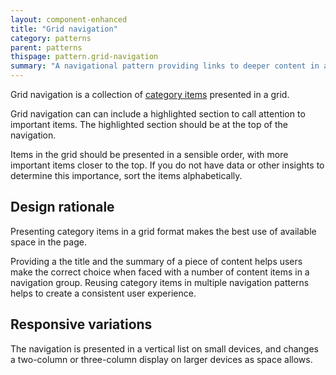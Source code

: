 ```yaml
---
layout: component-enhanced
title: "Grid navigation"
category: patterns
parent: patterns
thispage: pattern.grid-navigation
summary: "A navigational pattern providing links to deeper content in a grid format"
---
```


Grid navigation is a collection of [category items](/components/category-item/) presented in a grid. 

Grid navigation can can include a highlighted section to call attention to important items. The highlighted section should be at the top of the navigation.

Items in the grid should be presented in a sensible order, with more important items closer to the top. If you do not have data or other insights to determine this importance, sort the items alphabetically.

## Design rationale

Presenting category items in a grid format makes the best use of available space in the page.

Providing a the title and the summary of a piece of content helps users make the correct choice when faced with a number of content items in a navigation group. Reusing category items in multiple navigation patterns helps to create a consistent user experience.

## Responsive variations

The navigation is presented in a vertical list on small devices, and changes a two-column or three-column display on larger devices as space allows.
